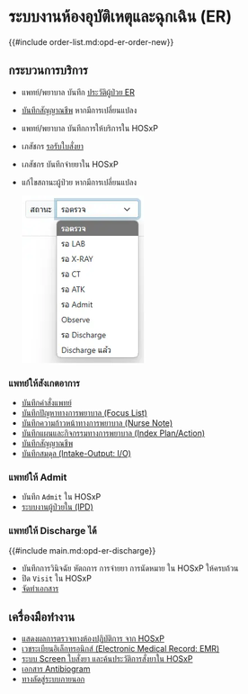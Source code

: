 # ระบบงานห้องอุบัติเหตุและฉุกเฉิน (ER)

{{#include order-list.md:opd-er-order-new}}

## กระบวนการบริการ
- แพทย์/พยาบาล บันทึก [ประวัติผู้ป่วย ER](medical-history.md)
- [บันทึกสัญญาณชีพ](../shared/vital-sign.md) หากมีการเปลี่ยนแปลง
- แพทย์/พยาบาล บันทึกการให้บริการใน HOSxP
- เภสัชกร [รอรับใบสั่งยา](order-pharmacy.md)
- เภสัชกร บันทึกจ่ายยาใน HOSxP
- แก้ไขสถานะผู้ป่วย หากมีการเปลี่ยนแปลง

    ![OPD-ER Status](images/opd-er-status.webp)

### แพทย์ให้สังเกตอาการ
- [บันทึกคำสั่งแพทย์](order.md)
- [บันทึกปัญหาทางการพยาบาล (Focus List)](../shared/focus-list.md)
- [บันทึกความก้าวหน้าทางการพยาบาล (Nurse Note)](../shared/focus-note.md)
- [บันทึกแผนและกิจกรรมทางการพยาบาล (Index Plan/Action)](../shared/index-plan.md)
- [บันทึกสัญญาณชีพ](../shared/vital-sign.md)
- [บันทึกสมดุล (Intake-Output: I/O)](../shared/io.md)
### แพทย์ให้ Admit
- บันทึก `Admit` ใน HOSxP
- [ระบบงานผู้ป่วยใน (IPD)](../ipd/index.html)

### แพทย์ให้ Discharge ได้
{{#include main.md:opd-er-discharge}}

- บันทึกการวินิจฉัย หัตถการ การจ่ายยา การนัดหมาย ใน HOSxP ให้ครบถ้วน
- ปิด `Visit` ใน HOSxP
- [จัดทำเอกสาร](document.md)

## เครื่องมือทำงาน
- [แสดงผลการตรวจทางห้องปฏิบัติการ จาก HOSxP](../shared/lab.md)
- [เวชระเบียนอิเล็กทรอนิกส์ (Electronic Medical Record: EMR)](../shared/emr.md)
- [ระบบ Screen ใบสั่งยา และค้นประวัติการสั่งยาใน HOSxP](../shared/prescription-screen.md)
- [เอกสาร Antibiogram](../shared/antibiogram.md)
- [ทางลัดสู่ระบบภายนอก](../shared/out-source.md)
